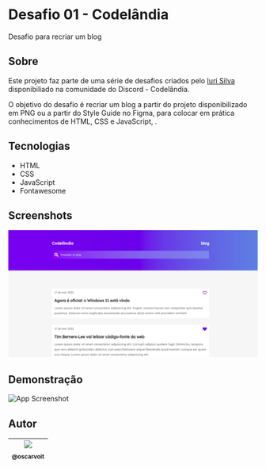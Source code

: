 
# Desafio 01 - Codelândia

Desafio para recriar um blog

## Sobre

Este projeto faz parte de uma série de desafios criados pelo [Iuri Silva](https://github.com/iuricode) disponibiliado na comunidade do Discord - Codelândia.

O objetivo do desafio é recriar um blog a partir do projeto disponibilizado em PNG ou a partir do Style Guide no Figma, para colocar em prática conhecimentos de HTML, CSS e JavaScript, .

## Tecnologias

- HTML
- CSS
- JavaScript
- Fontawesome

## Screenshots

![App Screenshot](https://github.com/oscarvoit/blog-codelandia/blob/main/img/screenshot.png?raw=true)

## Demonstração

![App Screenshot](https://github.com/oscarvoit/blog-codelandia/blob/main/img/blog.gif?raw=true)

## Autor

| [<img src="https://avatars.githubusercontent.com/u/85187840?v=4" width="100px"><br><sub>@oscarvoit</sub>](https://github.com/oscarvoit) |
| :---: |

